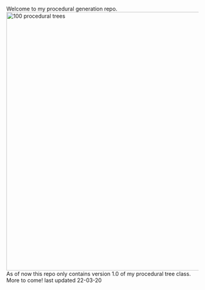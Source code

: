 Welcome to my procedural generation repo.
<img width="679" alt="100 procedural trees" src="https://user-images.githubusercontent.com/94008201/168268880-b6413247-8ff4-4a18-96a2-0df7706c4f52.PNG">
As of now this repo only contains version 1.0 of my procedural tree class.
More to come!
last updated 22-03-20
